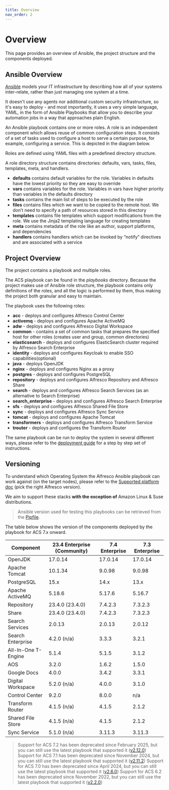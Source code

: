 ```yaml
---
title: Overview
nav_order: 2
---
```


# Overview

This page provides an overview of Ansible, the project structure and the components deployed.

## Ansible Overview

[Ansible](https://www.ansible.com/overview/how-ansible-works) models your IT
infrastructure by describing how all of your systems inter-relate, rather than
just managing one system at a time.

It doesn't use any agents nor additional custom security infrastructure, so it's
easy to deploy - and most importantly, it uses a very simple language, YAML, in
the form of Ansible Playbooks that allow you to describe your automation jobs in
a way that approaches plain English.

An Ansible playbook contains one or more roles. A role is an independent
component which allows reuse of common configuration steps. It consists of a set
of tasks used to configure a host to serve a certain purpose, for example,
configuring a service. This is depicted in the diagram below.

Roles are defined using YAML files with a predefined directory structure.

A role directory structure contains directories: defaults, vars, tasks, files,
templates, meta, and handlers.

* **defaults** contains default variables for the role. Variables in defaults
  have the lowest priority so they are easy to override
* **vars** contains variables for the role. Variables in vars have higher priority than variables in the defaults directory
* **tasks** contains the main list of steps to be executed by the role
* **files** contains files which we want to be copied to the remote host. We don’t need to specify a path of resources stored in this directory
* **templates** contains file templates which support modifications from the role. We use the Jinja2 templating language for creating templates
* **meta** contains metadata of the role like an author, support platforms, and dependencies
* **handlers** contains handlers which can be invoked by “notify” directives and are associated with a service

## Project Overview

The project contains a playbook and multiple roles.

The ACS playbook can be found in the _playbooks_ directory. Because the project
makes use of Ansible role structure, the playbook contains only definitions of
the roles, and all the logic is performed by them, thus making the project both
granular and easy to maintain.

The playbook uses the following roles:

* **acc** - deploys and configures Alfresco Control Center
* **activemq** - deploys and configures Apache ActiveMQ
* **adw** - deploys and configures Alfresco Digital Workspace
* **common** - contains a set of common tasks that prepares the specified host
  for other roles (creates user and group, common directories)
* **elasticsearch** - deploys and configures ElasticSearch cluster required by
  Alfresco Search Enterprise
* **identity** - deploys and configures Keycloak to enable SSO
  capabilities(optional)
* **java** - deploys OpenJDK
* **nginx** - deploys and configures Nginx as a proxy
* **postgres** - deploys and configures PostgreSQL
* **repository** - deploys and configures Alfresco Repository and Alfresco Share
* **search** - deploys and configures Alfresco Search Services (as
  an alternative to Search Enterprise)
* **search_enterprise** - deploys and configures Alfresco Search Enterprise
* **sfs** - deploys and configures Alfresco Shared File Store
* **sync** - deploys and configures Alfresco Sync Service
* **tomcat** - deploys and configures Apache Tomcat
* **transformers** - deploys and configures Alfresco Transform Service
* **trouter** - deploys and configures the Transform Router

The same playbook can be run to deploy the system in several different ways,
please refer to the [deployment guide](./deployment-guide.md) for a step by step
set of instructions.

## Versioning

To understand which Operating System the Alfresco Ansible playbook can work
against (on the target nodes), please refer to the [Supported platform
doc][support] (pick the right
Alfresco version).

We aim to support these stacks **with the exception of** Amazon Linux & Suse
distributions.

> Ansible version used for testing this playbooks can be retrieved from the
> [Pipfile](https://github.com/Alfresco/alfresco-ansible-deployment/blob/master/Pipfile).

The table below shows the version of the components deployed by the playbook for
ACS 7.x onward.

| Component           | 23.4 Enterprise (Community) | 7.4 Enterprise | 7.3 Enterprise |
|---------------------|-----------------------------|----------------|----------------|
| OpenJDK             | 17.0.14                     | 17.0.14        | 17.0.14        |
| Apache Tomcat       | 10.1.34                     | 9.0.98         | 9.0.98         |
| PostgreSQL          | 15.x                        | 14.x           | 13.x           |
| Apache ActiveMQ     | 5.18.6                      | 5.17.6         | 5.16.7         |
| Repository          | 23.4.0 (23.4.0)             | 7.4.2.3        | 7.3.2.3        |
| Share               | 23.4.0 (23.4.0)             | 7.4.2.3        | 7.3.2.3        |
| Search Services     | 2.0.13                      | 2.0.13         | 2.0.12         |
| Search Enterprise   | 4.2.0 (n/a)                 | 3.3.3          | 3.2.1          |
| All-In-One T-Engine | 5.1.4                       | 5.1.5          | 3.1.2          |
| AOS                 | 3.2.0                       | 1.6.2          | 1.5.0          |
| Google Docs         | 4.0.0                       | 3.4.2          | 3.3.1          |
| Digital Workspace   | 5.2.0 (n/a)                 | 4.0.0          | 3.1.0          |
| Control Center      | 9.2.0                       | 8.0.0          | n/a            |
| Transform Router    | 4.1.5 (n/a)                 | 4.1.5          | 2.1.2          |
| Shared File Store   | 4.1.5 (n/a)                 | 4.1.5          | 2.1.2          |
| Sync Service        | 5.1.0 (n/a)                 | 3.11.3         | 3.11.3         |

> Support for ACS 7.2 has been deprecated since February 2025, but you can still use the latest playbook that supported it ([v2.12.0](https://github.com/Alfresco/alfresco-ansible-deployment/releases/tag/v2.12.0))
> Support for ACS 7.1 has been deprecated since November 2024, but you can still use the latest playbook that supported it ([v2.11.2](https://github.com/Alfresco/alfresco-ansible-deployment/releases/tag/v2.11.2))
> Support for ACS 7.0 has been deprecated since April 2024, but you can still use the latest playbook that supported it ([v2.6.0](https://github.com/Alfresco/alfresco-ansible-deployment/releases/tag/v2.6.0))
> Support for ACS 6.2 has been deprecated since November 2022, but you can still use the latest playbook that supported it ([v2.2.0](https://github.com/Alfresco/alfresco-ansible-deployment/releases/tag/v2.2.0))

[support]: https://support.hyland.com/r/Alfresco/Alfresco-Content-Services/23.4/Alfresco-Content-Services/Supported-Platforms

